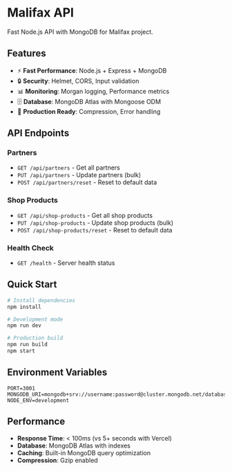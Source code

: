 # Malifax API

Fast Node.js API with MongoDB for Malifax project.

## Features

- ⚡ **Fast Performance**: Node.js + Express + MongoDB
- 🔒 **Security**: Helmet, CORS, Input validation
- 📊 **Monitoring**: Morgan logging, Performance metrics
- 🗄️ **Database**: MongoDB Atlas with Mongoose ODM
- 🚀 **Production Ready**: Compression, Error handling

## API Endpoints

### Partners
- `GET /api/partners` - Get all partners
- `PUT /api/partners` - Update partners (bulk)
- `POST /api/partners/reset` - Reset to default data

### Shop Products
- `GET /api/shop-products` - Get all shop products
- `PUT /api/shop-products` - Update shop products (bulk)
- `POST /api/shop-products/reset` - Reset to default data

### Health Check
- `GET /health` - Server health status

## Quick Start

```bash
# Install dependencies
npm install

# Development mode
npm run dev

# Production build
npm run build
npm start
```

## Environment Variables

```env
PORT=3001
MONGODB_URI=mongodb+srv://username:password@cluster.mongodb.net/database
NODE_ENV=development
```

## Performance

- **Response Time**: < 100ms (vs 5+ seconds with Vercel)
- **Database**: MongoDB Atlas with indexes
- **Caching**: Built-in MongoDB query optimization
- **Compression**: Gzip enabled
